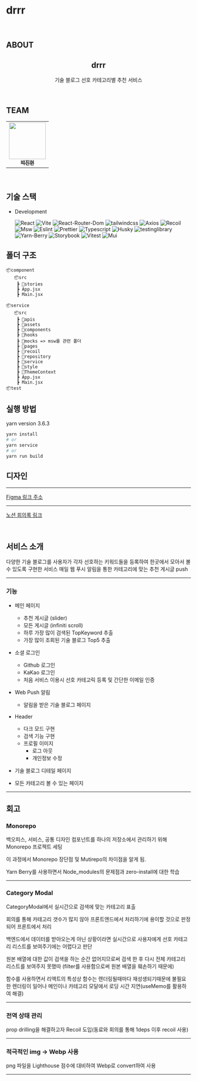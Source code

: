 # drrr

<br />

## ABOUT

<div align='center'>
    <h2> drrr</h2>  
    <p>기술 블로그 선호 카테고리별 추천 서비스 </p>
    <br />    
</div>

## TEAM

<div align='center'>
<table> 
  <tbody>
    <tr>            
       <td align="center"><a href="https://github.com/rondido"><img src="https://avatars.githubusercontent.com/u/55516901?v=4" width="100px;" alt=""/><br /><sub><b>박진현</b></sub></a><br /></td>
    </tr>
  </tbody>
</table>
</div>

<br />

## 기술 스택

- Development

  ![React](https://img.shields.io/badge/React-18.2.0-1E90FF?logo=React)
  ![Vite](https://img.shields.io/badge/Vite-4.1.0-C8C8FF?logo=Vite)
  ![React-Router-Dom](https://img.shields.io/badge/react--router-6.14.1-CA4245?logo=reactRouter)
  ![tailwindcss](https://img.shields.io/badge/Tailwind-Css%2Fcss-3.3.4-06B6D4?logo=tailwindcss)
  ![Axios](https://img.shields.io/badge/axios-1.4.0-%23671DDF?logo=axios)
  ![Recoil](https://img.shields.io/badge/Recoil--0.7.7-1E90FF?logo=Recoil)
  ![Msw](https://img.shields.io/badge/Msw--2.0.3-FF8C8C?logo=Msw)
  ![Eslint](https://img.shields.io/badge/Eslint--8.35.0-7B68EE?logo=Eslint)
  ![Prettier](https://img.shields.io/badge/Prettier--2.8.8-483D8B?logo=Prettier)
  ![Typescript](https://img.shields.io/badge/Typescript--5.0.2-483D8B?logo=Typescript)
  ![Husky](https://img.shields.io/badgeHusky-8.0.3-483D8B?logo=Husky)
  ![testinglibrary](https://img.shields.io/badge/testinglibrary--14.0.0-E33332?logo=testinglibrary)
  ![Yarn-Berry](https://img.shields.io/badge/Yarn-Berry--3.6.3-483D8B?logo=Yarn-Berry)
  ![Storybook](https://img.shields.io/badge/Storybook--7.4.0-483D8B?logo=Storybook)
  ![Vitest](https://img.shields.io/badge/Vitest--0.34.4-6E9F18?logo=Vitest)
  ![Mui](https://img.shields.io/badge/Mui--5.14.20-007FFF?logo=Mui)
  

## 폴더 구조

```
📦component
   📦src
    ┣ 📂stories
    ┣ App.jsx
    ┣ Main.jsx

📦service
   📦src
    ┣ 📂apis
    ┣ 📂assets
    ┣ 📂components    
    ┣ 📂hooks
    ┣ 📂mocks => msw를 관련 폴더
    ┣ 📂pages
    ┣ 📂recoil
    ┣ 📂repository 
    ┣ 📂service
    ┣ 📂style    
    ┣ 📂ThemeContext        
    ┣ App.jsx
    ┣ Main.jsx
📦test

```

## 실행 방법

yarn version 3.6.3

```bash
yarn install
# or
yarn service
# or
yarn run build

```

## 디자인

---

<p><a href="https://www.figma.com/file/TqDxmThYhuWpAcLwf8aqrL/Untitled?type=design&node-id=0-1&mode=design&t=z2PJCoDWR593bNnL-0">Figma 링크 주소</a>
</p>

---

<p><a href="https://shell-barnacle-687.notion.site/TEAM-A-67efc05b8c2244ad8e438f22da89423e">노션 회의록 링크</a></p>

<br/>

## 서비스 소개

다양한 기술 블로그를 사용자가 각자 선호하는 키워드들을 등록하여 한곳에서 모아서 볼 수 있도록 구현한 서비스
매일 웹 푸시 알림을 통한 카테고리에 맞는 추천 게시글 push

---

### 기능

- 메인 페이지
   -  추천 게시글 (slider)
   -  모든 게시글 (infiniti scroll)
   -  하루 가장 많이 검색된 TopKeyword 추출
   -  가장 많이 조회된 기술 블로그 Top5 추출
   
- 소셜 로그인
   - Github 로그인
   - KaKao 로그인
   - 처음 서비스 이용시 선호 카테고릭 등록 및 간단한 이메일 인증

- Web Push 알림
   - 알림을 받은 기술 블로그 페이지
     
- Header
   - 다크 모드 구현
   - 검색 기능 구현
   - 프로필 이미지
      - 로그 아웃
      - 개인정보 수정
        
- 기술 블로그 디테일 페이지
  
- 모든 카테고리 볼 수 있는 페이지
  
---

## 회고

### Monorepo

백오피스, 서비스, 공통 디자인 컴포넌트를 하나의 저장소에서 관리하기 위해 Monorepo 프로젝트 세팅

이 과정에서 Monorepo 장단점 및 Mutirepo의 차이점을 알게 됨.

Yarn Berry를 사용하면서 Node_modules의 문제점과 zero-install에 대한 학습

---

### Category Modal

CategoryModal에서 실시간으로 검색에 맞는 카테고리 표출

회의를 통해 카테고리 갯수가 많지 않아 프론트엔드에서 처리하기에 용이할 것으로 판정되어 프론트에서 처리

백엔드에서 데이터를 받아오는게 아닌 상황이라면 실시간으로 사용자에게 선호 카테고리 리스트를 보여주기에는 어렵다고 판단

원본 배열에 대한 값이 검색을 하는 순간 없어지므로써 검색 한 후 다시 전체 카테고리 리스트를 보여주지 못했따 (filter를 사용함으로써 원본 배열을 훼손하기 때문에)

함수를 사용하면서 리액트의 특성상 함수는 렌더링될때마다 재성생되기때문에 불필요한 렌더링이 일어나 메인이나 카테고리 모달에서 로딩 시간 지연(useMemo를 활용하여 해결)

---

### 전역 상태 관리

prop drilling을 해결하고자 Recoil 도입(동료와 회의를 통해 1deps 이후 recoil 사용)

---


### 적극적인 img -> Webp 사용

png 파일을 Lighthouse 점수에 대비하여 Webp로 convert하여 사용

---
     


